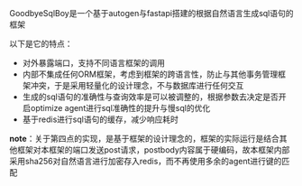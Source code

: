 GoodbyeSqlBoy是一个基于autogen与fastapi搭建的根据自然语言生成sql语句的框架

以下是它的特点：

- 对外暴露端口，支持不同语言框架的调用
- 内部不集成任何ORM框架，考虑到框架的跨语言性，防止与其他事务管理框架冲突，于是采用轻量化的设计理念，不与数据库进行任何交互
- 生成的sql语句的准确性与查询效率是可以被调整的，根据参数去决定是否开启optimize agent进行sql准确性的提升与慢sql的优化
- 基于redis进行sql语句的缓存，减少响应耗时

**note**：关于第四点的实现，是基于框架的设计理念的，框架的实际运行是结合其他框架对本框架的端口发送post请求，postbody内容属于硬编码，故本框架内部采用sha256对自然语言进行加密存入redis，而不再使用多余的agent进行键的匹配